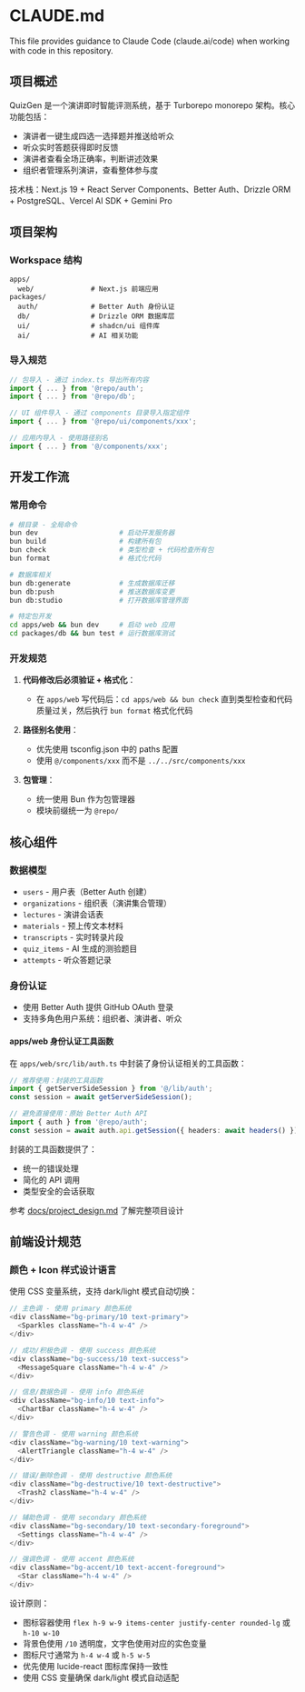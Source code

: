# CLAUDE.md

This file provides guidance to Claude Code (claude.ai/code) when working with code in this repository.

## 项目概述

QuizGen 是一个演讲即时智能评测系统，基于 Turborepo monorepo 架构。核心功能包括：
- 演讲者一键生成四选一选择题并推送给听众
- 听众实时答题获得即时反馈
- 演讲者查看全场正确率，判断讲述效果
- 组织者管理系列演讲，查看整体参与度

技术栈：Next.js 19 + React Server Components、Better Auth、Drizzle ORM + PostgreSQL、Vercel AI SDK + Gemini Pro

## 项目架构

### Workspace 结构
```
apps/
  web/              # Next.js 前端应用
packages/
  auth/             # Better Auth 身份认证
  db/               # Drizzle ORM 数据库层
  ui/               # shadcn/ui 组件库
  ai/               # AI 相关功能
```

### 导入规范
```typescript
// 包导入 - 通过 index.ts 导出所有内容
import { ... } from '@repo/auth'; 
import { ... } from '@repo/db';

// UI 组件导入 - 通过 components 目录导入指定组件
import { ... } from '@repo/ui/components/xxx';

// 应用内导入 - 使用路径别名
import { ... } from '@/components/xxx';
```

## 开发工作流

### 常用命令
```bash
# 根目录 - 全局命令
bun dev                    # 启动开发服务器
bun build                  # 构建所有包
bun check                  # 类型检查 + 代码检查所有包
bun format                 # 格式化代码

# 数据库相关
bun db:generate            # 生成数据库迁移
bun db:push                # 推送数据库变更
bun db:studio              # 打开数据库管理界面

# 特定包开发
cd apps/web && bun dev     # 启动 web 应用
cd packages/db && bun test # 运行数据库测试
```

### 开发规范
1. **代码修改后必须验证 + 格式化**：
   - 在 `apps/web` 写代码后：`cd apps/web && bun check` 直到类型检查和代码质量过关，然后执行 `bun format` 格式化代码

2. **路径别名使用**：
   - 优先使用 tsconfig.json 中的 paths 配置
   - 使用 `@/components/xxx` 而不是 `../../src/components/xxx`

3. **包管理**：
   - 统一使用 Bun 作为包管理器
   - 模块前缀统一为 `@repo/`

## 核心组件

### 数据模型
- `users` - 用户表（Better Auth 创建）
- `organizations` - 组织表（演讲集合管理）
- `lectures` - 演讲会话表
- `materials` - 预上传文本材料
- `transcripts` - 实时转录片段
- `quiz_items` - AI 生成的测验题目
- `attempts` - 听众答题记录

### 身份认证
- 使用 Better Auth 提供 GitHub OAuth 登录
- 支持多角色用户系统：组织者、演讲者、听众

#### apps/web 身份认证工具函数
在 `apps/web/src/lib/auth.ts` 中封装了身份认证相关的工具函数：

```typescript
// 推荐使用：封装的工具函数
import { getServerSideSession } from '@/lib/auth';
const session = await getServerSideSession();

// 避免直接使用：原始 Better Auth API
import { auth } from '@repo/auth';
const session = await auth.api.getSession({ headers: await headers() });
```

封装的工具函数提供了：
- 统一的错误处理
- 简化的 API 调用
- 类型安全的会话获取

参考 [docs/project_design.md](./docs/project_design.md) 了解完整项目设计

## 前端设计规范

### 颜色 + Icon 样式设计语言
使用 CSS 变量系统，支持 dark/light 模式自动切换：

```typescript
// 主色调 - 使用 primary 颜色系统
<div className="bg-primary/10 text-primary">
  <Sparkles className="h-4 w-4" />
</div>

// 成功/积极色调 - 使用 success 颜色系统
<div className="bg-success/10 text-success">
  <MessageSquare className="h-4 w-4" />
</div>

// 信息/数据色调 - 使用 info 颜色系统
<div className="bg-info/10 text-info">
  <ChartBar className="h-4 w-4" />
</div>

// 警告色调 - 使用 warning 颜色系统
<div className="bg-warning/10 text-warning">
  <AlertTriangle className="h-4 w-4" />
</div>

// 错误/删除色调 - 使用 destructive 颜色系统
<div className="bg-destructive/10 text-destructive">
  <Trash2 className="h-4 w-4" />
</div>

// 辅助色调 - 使用 secondary 颜色系统
<div className="bg-secondary/10 text-secondary-foreground">
  <Settings className="h-4 w-4" />
</div>

// 强调色调 - 使用 accent 颜色系统
<div className="bg-accent/10 text-accent-foreground">
  <Star className="h-4 w-4" />
</div>
```

设计原则：
- 图标容器使用 `flex h-9 w-9 items-center justify-center rounded-lg` 或 `h-10 w-10`
- 背景色使用 `/10` 透明度，文字色使用对应的实色变量
- 图标尺寸通常为 `h-4 w-4` 或 `h-5 w-5`
- 优先使用 lucide-react 图标库保持一致性
- 使用 CSS 变量确保 dark/light 模式自动适配